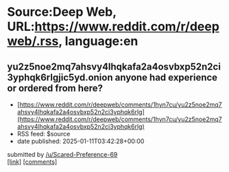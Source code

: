# Source:Deep Web, URL:https://www.reddit.com/r/deepweb/.rss, language:en

## yu2z5noe2mq7ahsvy4lhqkafa2a4osvbxp52n2ci3yphqk6rlgjic5yd.onion anyone had experience or ordered from here?
 - [https://www.reddit.com/r/deepweb/comments/1hyn7cu/yu2z5noe2mq7ahsvy4lhqkafa2a4osvbxp52n2ci3yphqk6rlg](https://www.reddit.com/r/deepweb/comments/1hyn7cu/yu2z5noe2mq7ahsvy4lhqkafa2a4osvbxp52n2ci3yphqk6rlg)
 - RSS feed: $source
 - date published: 2025-01-11T03:42:28+00:00

&#32; submitted by &#32; <a href="https://www.reddit.com/user/Scared-Preference-69"> /u/Scared-Preference-69 </a> <br/> <span><a href="https://www.reddit.com/r/deepweb/comments/1hyn7cu/yu2z5noe2mq7ahsvy4lhqkafa2a4osvbxp52n2ci3yphqk6rlg/">[link]</a></span> &#32; <span><a href="https://www.reddit.com/r/deepweb/comments/1hyn7cu/yu2z5noe2mq7ahsvy4lhqkafa2a4osvbxp52n2ci3yphqk6rlg/">[comments]</a></span>

